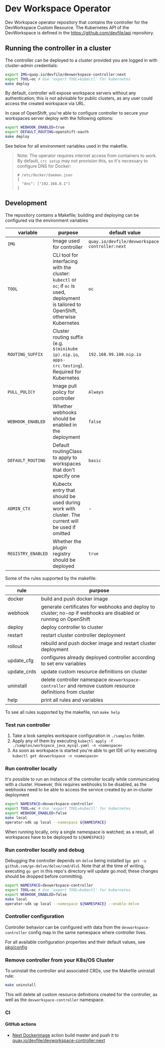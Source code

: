 # Dev Workspace Operator

Dev Workspace operator repository that contains the controller for the DevWorkspace Custom Resource. The Kubernetes API of the DevWorkspace is defined in the https://github.com/devfile/api repository.

## Running the controller in a cluster

The controller can be deployed to a cluster provided you are logged in with cluster-admin credentials:

```bash
export IMG=quay.io/devfile/devworkspace-controller:next
export TOOL=oc # Use 'export TOOL=kubectl' for kubernetes
make deploy
```

By default, controller will expose workspace servers without any authentication; this is not advisable for public clusters, as any user could access the created workspace via URL.

In case of OpenShift, you're able to configure controller to secure your workspaces server deploy with the following options:

```bash
export WEBHOOK_ENABLED=true
export DEFAULT_ROUTING=openshift-oauth
make deploy
```

See below for all environment variables used in the makefile.

> Note: The operator requires internet access from containers to work. By default, `crc setup` may not provision this, so it's necessary to configure DNS for Docker:
> ```
> # /etc/docker/daemon.json
> {
>   "dns": ["192.168.0.1"]
> }
> ```

## Development

The repository contains a Makefile; building and deploying can be configured via the environment variables

|variable|purpose|default value|
|---|---|---|
| `IMG` | Image used for controller | `quay.io/devfile/devworkspace-controller:next` |
| `TOOL` | CLI tool for interfacing with the cluster: `kubectl` or `oc`; if `oc` is used, deployment is tailored to OpenShift, otherwise Kubernetes | `oc` |
| `ROUTING_SUFFIX` | Cluster routing suffix (e.g. `$(minikube ip).nip.io`, `apps-crc.testing`). Required for Kubernetes | `192.168.99.100.nip.io` |
| `PULL_POLICY` | Image pull policy for controller | `Always` |
| `WEBHOOK_ENABLED` | Whether webhooks should be enabled in the deployment | `false` |
| `DEFAULT_ROUTING` | Default routingClass to apply to workspaces that don't specify one | `basic` |
| `ADMIN_CTX` | Kubectx entry that should be used during work with cluster. The current will be used if omitted |-|
| `REGISTRY_ENABLED` | Whether the plugin registry should be deployed | `true` |

Some of the rules supported by the makefile:

|rule|purpose|
|---|---|
| docker | build and push docker image |
| webhook | generate certificates for webhooks and deploy to cluster; no-op if webhooks are disabled or running on OpenShift |
| deploy | deploy controller to cluster |
| restart | restart cluster controller deployment |
| rollout | rebuild and push docker image and restart cluster deployment |
| update_cfg | configures already deployed controller according to set env variables |
| update_crds | update custom resource definitions on cluster |
| uninstall | delete controller namespace `devworkspace-controller` and remove custom resource definitions from cluster |
| help | print all rules and variables |

To see all rules supported by the makefile, run `make help`

### Test run controller
1. Take a look samples workspace configuration in `./samples` folder.
2. Apply any of them by executing `kubectl apply -f ./samples/workspace_java_mysql.yaml -n <namespace>`
3. As soon as workspace is started you're able to get IDE url by executing `kubectl get devworkspace -n <namespace>`

### Run controller locally
It's possible to run an instance of the controller locally while communicating with a cluster. However, this requires webhooks to be disabled, as the webhooks need to be able to access the service created by an in-cluster deployment

```bash
export NAMESPACE=devworkspace-controller
export TOOL=oc # Use 'export TOOL=kubectl' for kubernetes
export WEBHOOK_ENABLED=false
make local
operator-sdk up local --namespace ${NAMESPACE}
```

When running locally, only a single namespace is watched; as a result, all workspaces have to be deployed to `${NAMESPACE}`

### Run controller locally and debug
Debugging the controller depends on `delve` being installed (`go get -u github.com/go-delve/delve/cmd/dlv`). Note that at the time of writing, executing `go get` in this repo's directory will update go.mod; these changes should be dropped before committing.

```bash
export NAMESPACE=devworkspace-controller
export TOOL=oc # Use 'export TOOL=kubectl' for kubernetes
export WEBHOOK_ENABLED=false
make local
operator-sdk up local --namespace ${NAMESPACE} --enable-delve
```

### Controller configuration

Controller behavior can be configured with data from the `devworkspace-controller` config map in the same namespace where controller lives.

For all available configuration properties and their default values, see [pkg/config](https://github.com/devfile/devworkspace-operator/tree/master/pkg/config)

### Remove controller from your K8s/OS Cluster
To uninstall the controller and associated CRDs, use the Makefile uninstall rule:
```bash
make uninstall
```
This will delete all custom resource definitions created for the controller, as well as the `devworkspace-controller` namespace.

### CI

#### GitHub actions

- [Next Dockerimage](https://github.com/devfile/devworkspace-operator/blob/master/.github/workflows/dockerimage-next.yml) action build master and push it to [quay.io/devfile/devworkspace-controller:next](https://quay.io/repository/devfile/devworkspace-controller?tag=latest&tab=tags)
